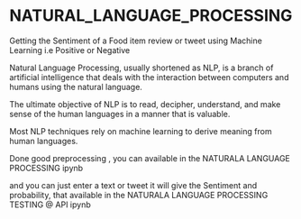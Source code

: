 # NATURAL_LANGUAGE_PROCESSING
Getting the Sentiment of a Food item  review or tweet using Machine Learning i.e Positive or Negative


Natural Language Processing, usually shortened as NLP, is a branch of artificial intelligence that deals with the interaction between computers and humans using the natural language.

The ultimate objective of NLP is to read, decipher, understand, and make sense of the human languages in a manner that is valuable.

Most NLP techniques rely on machine learning to derive meaning from human languages.


Done good preprocessing , you can available in the NATURALA LANGUAGE PROCESSING ipynb

and you can just enter a text or tweet it will give the Sentiment and probability, that available in the NATURALA LANGUAGE PROCESSING TESTING @ API ipynb 
